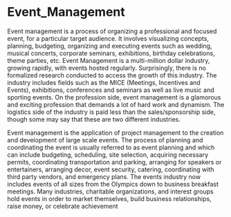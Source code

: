 # Event_Management

Event management is a process of organizing a professional and focused event, for a particular target audience. It involves visualizing concepts, planning, budgeting, organizing and executing events such as wedding, musical concerts, corporate seminars, exhibitions, birthday celebrations, theme parties, etc. Event Management is a multi-million dollar industry, growing rapidly, with events hosted regularly. Surprisingly, there is no formalized research conducted to access the growth of this industry. The industry includes fields such as the MICE (Meetings, Incentives and Events), exhibitions, conferences and seminars as well as live music and sporting events. On the profession side, event management is a glamorous and exciting profession that demands a lot of hard work and dynamism. The logistics side of the industry is paid less than the sales/sponsorship side, though some may say that these are two different industries.

Event management is the application of project management to the creation and development of large scale events. The process of planning and coordinating the event is usually referred to as event planning and which can include budgeting, scheduling, site selection, acquiring necessary permits, coordinating transportation and parking, arranging for speakers or entertainers, arranging decor, event security, catering, coordinating with third party vendors, and emergency plans. The events industry now includes events of all sizes from the Olympics down to business breakfast meetings. Many industries, charitable organizations, and interest groups hold events in order to market themselves, build business relationships, raise money, or celebrate achievement
